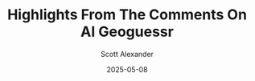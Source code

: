 ---
layout: podcast
title: "Highlights From The Comments On AI Geoguessr"
author: Scott Alexander
description: https://www.astralcodexten.com/p/highlights-from-the-comments-on-ai
date: 2025-05-08
length: 3078464
duration: 769
guid: highlights-from-the-comments-on-ai
---